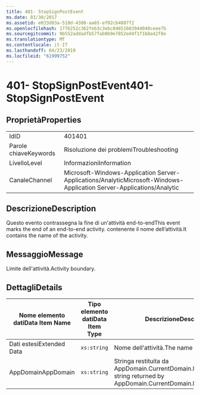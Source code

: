 ```yaml
---
title: 401- StopSignPostEvent
ms.date: 03/30/2017
ms.assetid: e033d03a-510d-4300-aa65-ef02cb4807f2
ms.openlocfilehash: 1776252c362feb3c3ebc04651603944040ceee7b
ms.sourcegitcommit: 9b552addadfb57fab0b9e7852ed4f1f1b8a42f8e
ms.translationtype: MT
ms.contentlocale: it-IT
ms.lasthandoff: 04/23/2019
ms.locfileid: "61999752"
---
```

# <a name="401--stopsignpostevent"></a><span data-ttu-id="1a3d2-102">401- StopSignPostEvent</span><span class="sxs-lookup"><span data-stu-id="1a3d2-102">401- StopSignPostEvent</span></span>
## <a name="properties"></a><span data-ttu-id="1a3d2-103">Proprietà</span><span class="sxs-lookup"><span data-stu-id="1a3d2-103">Properties</span></span>  
  
|||  
|-|-|  
|<span data-ttu-id="1a3d2-104">Id</span><span class="sxs-lookup"><span data-stu-id="1a3d2-104">ID</span></span>|<span data-ttu-id="1a3d2-105">401</span><span class="sxs-lookup"><span data-stu-id="1a3d2-105">401</span></span>|  
|<span data-ttu-id="1a3d2-106">Parole chiave</span><span class="sxs-lookup"><span data-stu-id="1a3d2-106">Keywords</span></span>|<span data-ttu-id="1a3d2-107">Risoluzione dei problemi</span><span class="sxs-lookup"><span data-stu-id="1a3d2-107">Troubleshooting</span></span>|  
|<span data-ttu-id="1a3d2-108">Livello</span><span class="sxs-lookup"><span data-stu-id="1a3d2-108">Level</span></span>|<span data-ttu-id="1a3d2-109">Informazioni</span><span class="sxs-lookup"><span data-stu-id="1a3d2-109">Information</span></span>|  
|<span data-ttu-id="1a3d2-110">Canale</span><span class="sxs-lookup"><span data-stu-id="1a3d2-110">Channel</span></span>|<span data-ttu-id="1a3d2-111">Microsoft-Windows-Application Server-Applications/Analytic</span><span class="sxs-lookup"><span data-stu-id="1a3d2-111">Microsoft-Windows-Application Server-Applications/Analytic</span></span>|  
  
## <a name="description"></a><span data-ttu-id="1a3d2-112">Descrizione</span><span class="sxs-lookup"><span data-stu-id="1a3d2-112">Description</span></span>  
 <span data-ttu-id="1a3d2-113">Questo evento contrassegna la fine di un'attività end-to-end</span><span class="sxs-lookup"><span data-stu-id="1a3d2-113">This event marks the end of an end-to-end activity.</span></span> <span data-ttu-id="1a3d2-114">contenente il nome dell’attività.</span><span class="sxs-lookup"><span data-stu-id="1a3d2-114">It contains the name of the activity.</span></span>  
  
## <a name="message"></a><span data-ttu-id="1a3d2-115">Messaggio</span><span class="sxs-lookup"><span data-stu-id="1a3d2-115">Message</span></span>  
 <span data-ttu-id="1a3d2-116">Limite dell'attività.</span><span class="sxs-lookup"><span data-stu-id="1a3d2-116">Activity boundary.</span></span>  
  
## <a name="details"></a><span data-ttu-id="1a3d2-117">Dettagli</span><span class="sxs-lookup"><span data-stu-id="1a3d2-117">Details</span></span>  
  
|<span data-ttu-id="1a3d2-118">Nome elemento dati</span><span class="sxs-lookup"><span data-stu-id="1a3d2-118">Data Item Name</span></span>|<span data-ttu-id="1a3d2-119">Tipo elemento dati</span><span class="sxs-lookup"><span data-stu-id="1a3d2-119">Data Item Type</span></span>|<span data-ttu-id="1a3d2-120">Descrizione</span><span class="sxs-lookup"><span data-stu-id="1a3d2-120">Description</span></span>|  
|--------------------|--------------------|-----------------|  
|<span data-ttu-id="1a3d2-121">Dati estesi</span><span class="sxs-lookup"><span data-stu-id="1a3d2-121">Extended Data</span></span>|`xs:string`|<span data-ttu-id="1a3d2-122">Nome dell'attività.</span><span class="sxs-lookup"><span data-stu-id="1a3d2-122">The name of the activity.</span></span>|  
|<span data-ttu-id="1a3d2-123">AppDomain</span><span class="sxs-lookup"><span data-stu-id="1a3d2-123">AppDomain</span></span>|`xs:string`|<span data-ttu-id="1a3d2-124">Stringa restituita da AppDomain.CurrentDomain.FriendlyName.</span><span class="sxs-lookup"><span data-stu-id="1a3d2-124">The string returned by AppDomain.CurrentDomain.FriendlyName.</span></span>|
